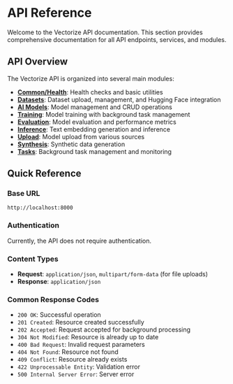 # API Reference

Welcome to the Vectorize API documentation. This section provides comprehensive documentation for all API endpoints, services, and modules.

## API Overview

The Vectorize API is organized into several main modules:

- **[Common/Health](api/common.md)**: Health checks and basic utilities
- **[Datasets](api/datasets.md)**: Dataset upload, management, and Hugging Face integration
- **[AI Models](api/models.md)**: Model management and CRUD operations
- **[Training](api/training.md)**: Model training with background task management
- **[Evaluation](api/evaluation.md)**: Model evaluation and performance metrics
- **[Inference](api/inference.md)**: Text embedding generation and inference
- **[Upload](api/upload.md)**: Model upload from various sources
- **[Synthesis](api/synthesis.md)**: Synthetic data generation
- **[Tasks](api/tasks.md)**: Background task management and monitoring

## Quick Reference

### Base URL

```
http://localhost:8000
```

### Authentication

Currently, the API does not require authentication.

### Content Types

- **Request**: `application/json`, `multipart/form-data` (for file uploads)
- **Response**: `application/json`

### Common Response Codes

- `200 OK`: Successful operation
- `201 Created`: Resource created successfully
- `202 Accepted`: Request accepted for background processing
- `304 Not Modified`: Resource is already up to date
- `400 Bad Request`: Invalid request parameters
- `404 Not Found`: Resource not found
- `409 Conflict`: Resource already exists
- `422 Unprocessable Entity`: Validation error
- `500 Internal Server Error`: Server error
